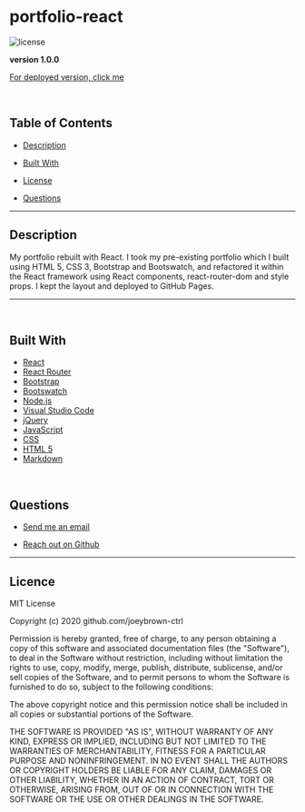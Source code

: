# portfolio-react

![license](https://img.shields.io/badge/License-MIT-blue.svg)

**version 1.0.0**

[For deployed version, click me]()

<br>

  ## Table of Contents

  
* [Description](#description)
  
* [Built With](#builtwith) 
  
* [License](#license)
  
* [Questions](#questions)

  
<hr>

  ## Description 

 My portfolio rebuilt with React. I took my pre-existing portfolio which I built using HTML 5, CSS 3, Bootstrap and Bootswatch, and refactored it within the React framework using React components, react-router-dom and style props. I kept the layout and deployed to GitHub Pages.


  <hr>


<br>

  ## Built With

* [React](https://reactjs.org/)
* [React Router](https://reactrouter.com/web/guides/quick-start)
* [Bootstrap](https://getbootstrap.com/)
* [Bootswatch](https://bootswatch.com/)
* [Node.js](https://nodejs.org/en/about/)
* [Visual Studio Code](https://code.visualstudio.com/)
* [jQuery](https://jquery.com/)
* [JavaScript](https://developer.mozilla.org/en-US/docs/Web/JavaScript)
* [CSS](https://developer.mozilla.org/en-US/docs/Web/CSS)
* [HTML 5](https://developer.mozilla.org/en-US/docs/Web/Guide/HTML/HTML5)
* [Markdown](https://guides.github.com/features/mastering-markdown/)

<br>

  ## Questions 
  
* [Send me an email](mailto:gjoey.brown@gmail.com)
  
* [Reach out on Github](https://github.com/joeybrown-ctrl)

<hr>

  ## Licence 
MIT License

Copyright (c) 2020 github.com/joeybrown-ctrl

Permission is hereby granted, free of charge, to any person obtaining a copy
of this software and associated documentation files (the "Software"), to deal
in the Software without restriction, including without limitation the rights
to use, copy, modify, merge, publish, distribute, sublicense, and/or sell
copies of the Software, and to permit persons to whom the Software is
furnished to do so, subject to the following conditions:

The above copyright notice and this permission notice shall be included in all
copies or substantial portions of the Software.

THE SOFTWARE IS PROVIDED "AS IS", WITHOUT WARRANTY OF ANY KIND, EXPRESS OR
IMPLIED, INCLUDING BUT NOT LIMITED TO THE WARRANTIES OF MERCHANTABILITY,
FITNESS FOR A PARTICULAR PURPOSE AND NONINFRINGEMENT. IN NO EVENT SHALL THE
AUTHORS OR COPYRIGHT HOLDERS BE LIABLE FOR ANY CLAIM, DAMAGES OR OTHER
LIABILITY, WHETHER IN AN ACTION OF CONTRACT, TORT OR OTHERWISE, ARISING FROM,
OUT OF OR IN CONNECTION WITH THE SOFTWARE OR THE USE OR OTHER DEALINGS IN THE
SOFTWARE.
